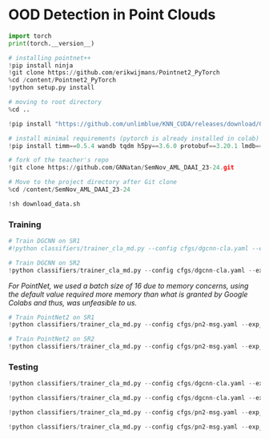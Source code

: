 # OOD Detection in Point Clouds
```python
import torch
print(torch.__version__)
```
```python
# installing pointnet++
!pip install ninja
!git clone https://github.com/erikwijmans/Pointnet2_PyTorch
%cd /content/Pointnet2_PyTorch
!python setup.py install

# moving to root directory
%cd ..
```
```python
!pip install "https://github.com/unlimblue/KNN_CUDA/releases/download/0.2/KNN_CUDA-0.2-py3-none-any.whl"
```
```python
# install minimal requirements (pytorch is already installed in colab)
!pip install timm==0.5.4 wandb tqdm h5py==3.6.0 protobuf==3.20.1 lmdb==1.2.1 msgpack-numpy==0.4.7.1 scikit-learn
```
```python
# fork of the teacher's repo
!git clone https://github.com/GNNatan/SemNov_AML_DAAI_23-24.git

# Move to the project directory after Git clone
%cd /content/SemNov_AML_DAAI_23-24
```
```python
!sh download_data.sh
```
### Training 
```python
# Train DGCNN on SR1
#!python classifiers/trainer_cla_md.py --config cfgs/dgcnn-cla.yaml --exp_name DGCNN_CE_SR1 --src SR1 --loss CE --wandb_proj AML_DAAI_proj23_24 --wandb_group sng-am
```

```python
# Train DGCNN on SR2
!python classifiers/trainer_cla_md.py --config cfgs/dgcnn-cla.yaml --exp_name DGCNN_CE_SR2 --src SR2 --loss CE --wandb_proj AML_DAAI_proj23_24 --wandb_group sng-am
```

_For PointNet, we used a batch size of 16 due to memory concerns, using the default value required more memory than what is granted by Google Colabs and thus, was unfeasible to us._
```python
# Train PointNet2 on SR1
!python classifiers/trainer_cla_md.py --config cfgs/pn2-msg.yaml --exp_name PointNet2_CE_SR1 --src SR1 --batch_size 16 --loss CE_ls --wandb_proj AML_DAAI_proj23_24 --wandb_group sng-am
```

```python
# Train PointNet2 on SR2
!python classifiers/trainer_cla_md.py --config cfgs/pn2-msg.yaml --exp_name PointNet2_CE_SR2 --src SR2 --batch_size 16 --loss CE_ls --wandb_proj AML_DAAI_proj23_24 --wandb_group sng-am
```

### Testing
```python
!python classifiers/trainer_cla_md.py --config cfgs/dgcnn-cla.yaml --exp_name DGCNN_CE_SR1_eval --src SR1 --loss CE -mode eval --ckpt_path outputs/DGCNN_CE_SR1/models/model_last.pth
```

```python
!python classifiers/trainer_cla_md.py --config cfgs/dgcnn-cla.yaml --exp_name DGCNN_CE_SR2_eval --src SR2 --loss CE -mode eval --ckpt_path outputs/DGCNN_CE_SR2/models/model_last.pth
```

```python
!python classifiers/trainer_cla_md.py --config cfgs/pn2-msg.yaml --exp_name PointNet2_CE_SR1_eval --src SR1 --loss CE -mode eval --ckpt_path outputs/PointNet2_CE_SR1/models/model_last.pth
```

```python
!python classifiers/trainer_cla_md.py --config cfgs/pn2-msg.yaml --exp_name PointNet2_CE_SR2_eval --src SR2 --loss CE -mode eval --ckpt_path outputs/PointNet2_CE_SR2/models/model_last.pth
```
